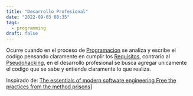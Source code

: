 ```yaml
---
title: "Desarrollo Profesional"
date: "2022-09-03 08:35"
tags: 
  - programming
draft: false
---
```

Ocurre cuando en el proceso de [Programacion](notes/Programacion.md) se analiza y escribe el codigo pensando claramente en cumplir los [Requisitos](notes/Requisitos.md), contrario al [Pseudohacking](notes/Pseudohacking.md), en el desarrollo profesional se busca agregar unicamente el codigo que se sabe y entiende claramente lo que realiza.

Inspirado de: [The essentials of modern software engineering Free the practices from the method prisons](es/reference/The%20essentials%20of%20modern%20software%20engineering%20Free%20the%20practices%20from%20the%20method%20prisons/main.md)]